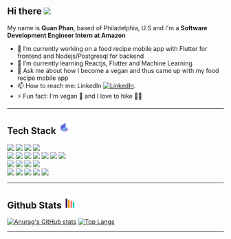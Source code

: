 ## Hi there <img src="https://raw.githubusercontent.com/MartinHeinz/MartinHeinz/master/wave.gif" width="30px">

My name is <b>Quan Phan</b>, based of Philadelphia, U.S and I'm a <b>Software Development Engineer Intern at Amazon</b>

- 🔭 I’m currently working on a food recipe mobile app with Flutter for frontend and Nodejs/Postgresql for backend
- 🌱 I’m currently learning Reactjs, Flutter and Machine Learning
- 💬 Ask me about how I become a vegan and thus came up with my food recipe mobile app
- 📫 How to reach me: LinkedIn [![LinkedIn][1.2]][1].
- ⚡ Fun fact: I'm vegan 🥦 and I love to hike 🧗‍♂️

<!-- Icons -->

[1.2]: https://raw.githubusercontent.com/MartinHeinz/MartinHeinz/master/linkedin-3-16.png (LinkedIn icon without padding)

<!-- Links to your social media accounts -->

[1]: https://www.linkedin.com/in/minh-quan-phan

<hr>

## Tech Stack <img src="https://raw.githubusercontent.com/vladalexey/vladalexey/main/techstack.gif" width="30px">

![](https://img.shields.io/badge/Code-Python-informational?style=flat&logo=python&logoColor=white&color=24ccf2)
![](https://img.shields.io/badge/Code-JavaScript-informational?style=flat&logo=javascript&logoColor=white&color=24ccf2)
![](https://img.shields.io/badge/Code-Java-informational?style=flat&logo=java&logoColor=white&color=24ccf2)
![](https://img.shields.io/badge/Code-C++-informational?style=flat&logo=cplusplus&logoColor=white&color=24ccf2)
<br>
![](https://img.shields.io/badge/Framework-Node.js-informational?style=flat&logo=node-dot-js&logoColor=white&color=24ccf2)
![](https://img.shields.io/badge/Framework-Angular.js-informational?style=flat&logo=angularjs&logoColor=white&color=24ccf2)
![](https://img.shields.io/badge/Framework-React.js-informational?style=flat&logo=react&logoColor=white&color=24ccf2)
![](https://img.shields.io/badge/Framework-Ionic-informational?style=flat&logo=ionic&logoColor=white&color=24ccf2)
![](https://img.shields.io/badge/Framework-Flutter-informational?style=flat&logo=flutter&logoColor=white&color=24ccf2)
![](https://img.shields.io/badge/Framework-Flask-informational?style=flat&logo=flask&logoColor=white&color=24ccf2)
![](https://img.shields.io/badge/Framework-Bootstrap-informational?style=flat&logo=bootstrap&logoColor=white&color=24ccf2)
<br>
![](https://img.shields.io/badge/AI/ML-Tensorflow-informational?style=flat&logo=tensorflow&logoColor=white&color=24ccf2)
![](https://img.shields.io/badge/AI/ML-Pytorch-informational?style=flat&logo=pytorch&logoColor=white&color=24ccf2)
![](https://img.shields.io/badge/AI/ML-Pandas-informational?style=flat&logo=pandas&logoColor=white&color=24ccf2)
![](https://img.shields.io/badge/AI/ML-Scikit-informational?style=flat&logo=scikit-learn&logoColor=white&color=24ccf2)
<br>
![](https://img.shields.io/badge/Cloud-AWS-informational?style=flat&logo=amazon-aws&logoColor=white&color=24ccf2)
![](https://img.shields.io/badge/Cloud-Azure_DevOps-informational?style=flat&logo=azuredevops&logoColor=white&color=24ccf2)
![](https://img.shields.io/badge/Cloud-Heroku-informational?style=flat&logo=heroku&logoColor=white&color=24ccf2)
![](https://img.shields.io/badge/Tool-git-informational?style=flat&logo=git&logoColor=white&color=24ccf2)
![](https://img.shields.io/badge/Tool-Postgresql-informational?style=flat&logo=postgresql&logoColor=white&color=24ccf2)

<hr>

## Github Stats <img src="https://raw.githubusercontent.com/vladalexey/vladalexey/main/graph.gif" width="30px">

[![Anurag's GitHub stats](https://github-readme-stats.vercel.app/api?username=vladalexey&count_private=true&show_icons=true&&theme=cobalt&hide_title=true)](https://github.com/anuraghazra/github-readme-stats)
[![Top Langs](https://github-readme-stats.vercel.app/api/top-langs/?username=vladalexey&layout=compact&langs_count=10&theme=cobalt&hide_title=true&hide=c,jupyter%20notebook,html)](https://github.com/anuraghazra/github-readme-stats)
<hr>

